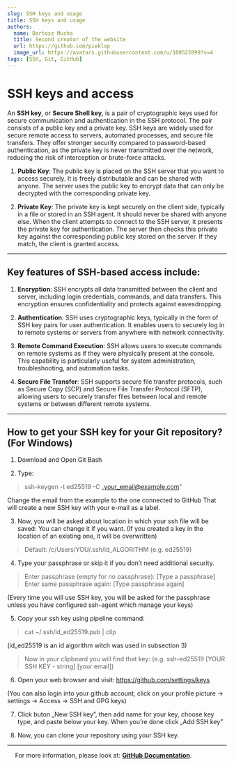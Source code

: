 ```yaml
---
slug: SSH keys and usage
title: SSH keys and usage
authors:
  name: Bartosz Mucha
  title: Second creator of the website
  url: https://github.com/pieklop
  image_url: https://avatars.githubusercontent.com/u/100522099?v=4
tags: [SSH, Git, GitHub]
---
```


# SSH keys and access
An **SSH key**, or **Secure Shell key**, is a pair of cryptographic keys used for secure communication and authentication in the SSH protocol. The pair consists of a public key and a private key. SSH keys are widely used for secure remote access to servers, automated processes, and secure file transfers. They offer stronger security compared to password-based authentication, as the private key is never transmitted over the network, reducing the risk of interception or brute-force attacks.

1.	**Public Key**: The public key is placed on the SSH server that you want to access securely. It is freely distributable and can be shared with anyone. The server uses the public key to encrypt data that can only be decrypted with the corresponding private key.

2.	**Private Key**: The private key is kept securely on the client side, typically in a file or stored in an SSH agent. It should never be shared with anyone else. When the client attempts to connect to the SSH server, it presents the private key for authentication. The server then checks this private key against the corresponding public key stored on the server. If they match, the client is granted access.

---

## Key features of SSH-based access include:

1.	**Encryption**: SSH encrypts all data transmitted between the client and server, including login credentials, commands, and data transfers. This encryption ensures confidentiality and protects against eavesdropping.

2.	**Authentication**: SSH uses cryptographic keys, typically in the form of SSH key pairs for user authentication. It enables users to securely log in to remote systems or servers from anywhere with network connectivity. 

3.	**Remote Command Execution**: SSH allows users to execute commands on remote systems as if they were physically present at the console. This capability is particularly useful for system administration, troubleshooting, and automation tasks.

4.	**Secure File Transfer**: SSH supports secure file transfer protocols, such as Secure Copy (SCP) and Secure File Transfer Protocol (SFTP), allowing users to securely transfer files between local and remote systems or between different remote systems.

---

## How to get your SSH key for your Git repository? (For Windows)

1.	Download and Open Git Bash

2.	Type:
> ssh-keygen -t ed25519 -C „your_email@example.com”

Change the email from the example to the one connected to GitHub 
That will create a new SSH key with your e-mail as a label.

3.	Now, you will be asked about location in which your ssh file will be saved:
You can change it if you want. (If you created a key in the location of an existing one, it will be overwritten)

> Default: /c/Users/YOU/.ssh/id_ALGORITHM (e.g. ed25519)

4.	Type your passphrase or skip it if you don’t need additional security.

> Enter passphrase (empty for no passphrase): [Type a passphrase]
> Enter same passphrase again: [Type passphrase again]

(Every time you will use SSH key, you will be asked for the passphrase unless you have configured ssh-agent which manage your keys)

5.	Copy your ssh key using pipeline command:

> cat ~/.ssh/id_ed25519.pub | clip

(id_ed25519 is an id algorithm witch was used in subsection 3)

> Now in your clipboard you will find that key:
> (e.g. ssh-ed25519 [YOUR SSH KEY - string] [your email])

6.	Open your web browser and visit: https://github.com/settings/keys 

(You can also login into your github account, click on your profile picture -> settings -> Access -> SSH and GPG keys)

7.	Click buton „New SSH key”, then add name for your key, choose key type, and paste below your key. When you’re done click „Add SSH key”

8.	Now, you can clone your repository using your SSH key.

---
 
For more information, please look at: **[GitHub Documentation](https://docs.github.com/en/authentication/connecting-to-github-with-ssh/generating-a-new-ssh-key-and-adding-it-to-the-ssh-agent)**.


